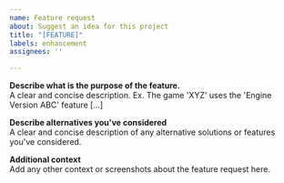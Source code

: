 ```yaml
---
name: Feature request
about: Suggest an idea for this project
title: "[FEATURE]"
labels: enhancement
assignees: ''

---
```


**Describe what is the purpose of the feature.**  
A clear and concise description. Ex. The game 'XYZ' uses the 'Engine Version ABC' feature [...]

**Describe alternatives you've considered**  
A clear and concise description of any alternative solutions or features you've considered.

**Additional context**  
Add any other context or screenshots about the feature request here.
